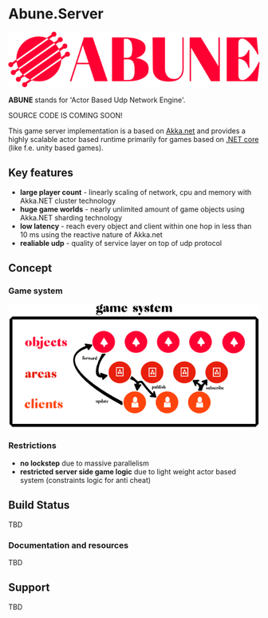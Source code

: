 # Abune.Server
![Abune logo](docs/shfb/icons/logo.png)

**ABUNE** stands for 'Actor Based Udp Network Engine'.

SOURCE CODE IS COMING SOON!

This game server implementation is a based on [Akka.net](https://github.com/akkadotnet/akka.net) and provides a highly scalable actor based runtime primarily for games based on [.NET core](https://github.com/dotnet/core) (like f.e. unity based games).

## Key features
- **large player count** - linearly scaling of network, cpu and memory with Akka.NET cluster technology
- **huge game worlds** - nearly unlimited amount of game objects using Akka.NET sharding technology
- **low latency** - reach every object and client within one hop in less than 10 ms using the reactive nature of Akka.net
- **realiable udp** - quality of service layer on top of udp protocol

## Concept

### Game system
![Abune concept](docs/shfb/icons/abune_concept.png)

### Restrictions
- **no lockstep** due to massive parallelism
- **restricted server side game logic** due to light weight actor based system (constraints logic for anti cheat)


## Build Status
TBD

### Documentation and resources
TBD

## Support
TBD








